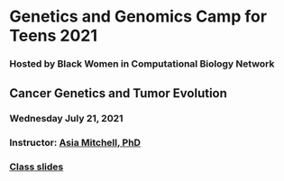 # Genetics and Genomics Camp for Teens 2021
### Hosted by Black Women in Computational Biology Network

## Cancer Genetics and Tumor Evolution
### Wednesday July 21, 2021
### Instructor: [Asia Mitchell, PhD](https://www.linkedin.com/in/asiadmitchell/)

### [Class slides](https://docs.google.com/presentation/d/1ruIEDFAZAxvIqlcAXKSb7vcjHX3tWX3KbyBUJDPktvo/edit?usp=sharing)
